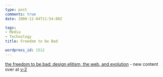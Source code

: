 ```yaml
---
type: post
comments: true
date: 2000-12-04T11:54:00Z

tags:
- Media
- Technology
title: Freedom to be Bad

wordpress_id: 1512
---
```


[the freedom to be bad: design elitism, the web, and evolution](http://www.v-2.org/bad.html) - new content over at [v-2](http://www.v-2.org)  

  


